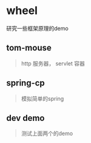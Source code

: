 # wheel
研究一些框架原理的demo
## tom-mouse
> http 服务器， servlet 容器

## spring-cp
> 模拟简单的spring

## dev demo
> 测试上面两个的demo

